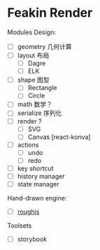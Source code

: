 # Feakin Render

Modules Design:

- [ ] geometry 几何计算
- [ ] layout 布局
  - [ ] Dagre
  - [ ] ELK
- [ ] shape 图型
  - [ ] Rectangle
  - [ ] Circle
- [ ] math 数学？
- [ ] serialize 序列化
- [ ] render ?
  - [ ] SVG
  - [ ] Canvas [react-konva]
- [ ] actions
  - [ ] undo
  - [ ] redo
- [ ] key shortcut
- [ ] history manager
- [ ] state manager

Hand-drawn engine:

- [ ] [roughjs](https://github.com/rough-stuff/rough)

Toolsets

- [ ] storybook
